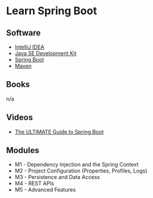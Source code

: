 # Learn Spring Boot

## Software
* [IntelliJ IDEA](https://www.jetbrains.com/idea/)
* [Java SE Development Kit](https://www.oracle.com/java/technologies/javase/jdk17-archive-downloads.html)
* [Spring Boot](https://spring.io/projects/spring-boot)
* [Maven](https://maven.apache.org/)

## Books
n/a

## Videos
* [The ULTIMATE Guide to Spring Boot](https://www.youtube.com/watch?v=Nv2DERaMx-4)

## Modules
* M1 - Dependency Injection and the Spring Context
* M2 - Project Configuration (Properties, Profiles, Logs)
* M3 - Persistence and Data Access
* M4 - REST APIs
* M5 - Advanced Features